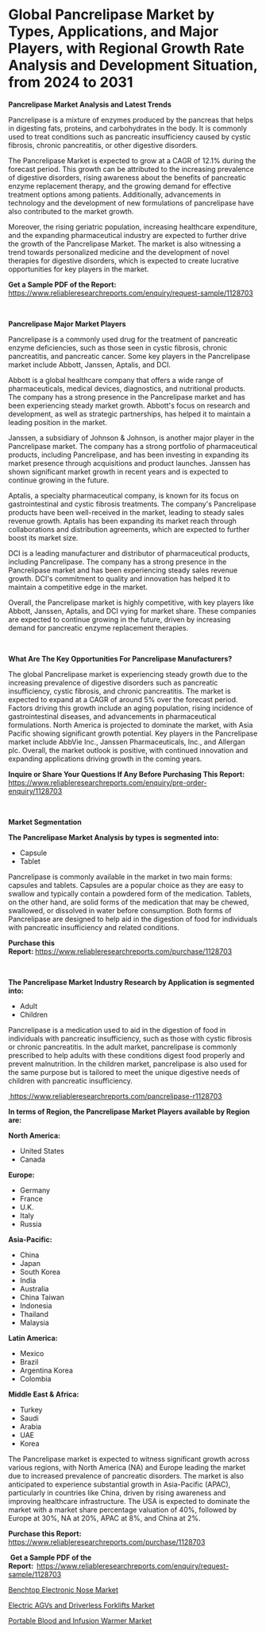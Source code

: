 <p><h1>Global Pancrelipase Market by Types, Applications, and Major Players, with Regional Growth Rate Analysis and Development Situation, from 2024 to 2031</h1></p><p><strong>Pancrelipase Market Analysis and Latest Trends</strong></p>
<p><p>Pancrelipase is a mixture of enzymes produced by the pancreas that helps in digesting fats, proteins, and carbohydrates in the body. It is commonly used to treat conditions such as pancreatic insufficiency caused by cystic fibrosis, chronic pancreatitis, or other digestive disorders.</p><p>The Pancrelipase Market is expected to grow at a CAGR of 12.1% during the forecast period. This growth can be attributed to the increasing prevalence of digestive disorders, rising awareness about the benefits of pancreatic enzyme replacement therapy, and the growing demand for effective treatment options among patients. Additionally, advancements in technology and the development of new formulations of pancrelipase have also contributed to the market growth.</p><p>Moreover, the rising geriatric population, increasing healthcare expenditure, and the expanding pharmaceutical industry are expected to further drive the growth of the Pancrelipase Market. The market is also witnessing a trend towards personalized medicine and the development of novel therapies for digestive disorders, which is expected to create lucrative opportunities for key players in the market.</p></p>
<p><strong>Get a Sample PDF of the Report:&nbsp;</strong> <a href="https://www.reliableresearchreports.com/enquiry/request-sample/1128703">https://www.reliableresearchreports.com/enquiry/request-sample/1128703</a></p>
<p>&nbsp;</p>
<p><strong>Pancrelipase Major Market Players</strong></p>
<p><p>Pancrelipase is a commonly used drug for the treatment of pancreatic enzyme deficiencies, such as those seen in cystic fibrosis, chronic pancreatitis, and pancreatic cancer. Some key players in the Pancrelipase market include Abbott, Janssen, Aptalis, and DCI.</p><p>Abbott is a global healthcare company that offers a wide range of pharmaceuticals, medical devices, diagnostics, and nutritional products. The company has a strong presence in the Pancrelipase market and has been experiencing steady market growth. Abbott's focus on research and development, as well as strategic partnerships, has helped it to maintain a leading position in the market.</p><p>Janssen, a subsidiary of Johnson & Johnson, is another major player in the Pancrelipase market. The company has a strong portfolio of pharmaceutical products, including Pancrelipase, and has been investing in expanding its market presence through acquisitions and product launches. Janssen has shown significant market growth in recent years and is expected to continue growing in the future.</p><p>Aptalis, a specialty pharmaceutical company, is known for its focus on gastrointestinal and cystic fibrosis treatments. The company's Pancrelipase products have been well-received in the market, leading to steady sales revenue growth. Aptalis has been expanding its market reach through collaborations and distribution agreements, which are expected to further boost its market size.</p><p>DCI is a leading manufacturer and distributor of pharmaceutical products, including Pancrelipase. The company has a strong presence in the Pancrelipase market and has been experiencing steady sales revenue growth. DCI's commitment to quality and innovation has helped it to maintain a competitive edge in the market.</p><p>Overall, the Pancrelipase market is highly competitive, with key players like Abbott, Janssen, Aptalis, and DCI vying for market share. These companies are expected to continue growing in the future, driven by increasing demand for pancreatic enzyme replacement therapies.</p></p>
<p>&nbsp;</p>
<p><strong>What Are The Key Opportunities For Pancrelipase Manufacturers?</strong></p>
<p><p>The global Pancrelipase market is experiencing steady growth due to the increasing prevalence of digestive disorders such as pancreatic insufficiency, cystic fibrosis, and chronic pancreatitis. The market is expected to expand at a CAGR of around 5% over the forecast period. Factors driving this growth include an aging population, rising incidence of gastrointestinal diseases, and advancements in pharmaceutical formulations. North America is projected to dominate the market, with Asia Pacific showing significant growth potential. Key players in the Pancrelipase market include AbbVie Inc., Janssen Pharmaceuticals, Inc., and Allergan plc. Overall, the market outlook is positive, with continued innovation and expanding applications driving growth in the coming years.</p></p>
<p><strong>Inquire or Share Your Questions If Any Before Purchasing This Report:</strong> <a href="https://www.reliableresearchreports.com/enquiry/pre-order-enquiry/1128703">https://www.reliableresearchreports.com/enquiry/pre-order-enquiry/1128703</a></p>
<p>&nbsp;</p>
<p><strong>Market Segmentation</strong></p>
<p><strong>The Pancrelipase Market Analysis by types is segmented into:</strong></p>
<p><ul><li>Capsule</li><li>Tablet</li></ul></p>
<p><p>Pancrelipase is commonly available in the market in two main forms: capsules and tablets. Capsules are a popular choice as they are easy to swallow and typically contain a powdered form of the medication. Tablets, on the other hand, are solid forms of the medication that may be chewed, swallowed, or dissolved in water before consumption. Both forms of Pancrelipase are designed to help aid in the digestion of food for individuals with pancreatic insufficiency and related conditions.</p></p>
<p><strong>Purchase this Report:&nbsp;</strong><a href="https://www.reliableresearchreports.com/purchase/1128703">https://www.reliableresearchreports.com/purchase/1128703</a></p>
<p>&nbsp;</p>
<p><strong>The Pancrelipase Market Industry Research by Application is segmented into:</strong></p>
<p><ul><li>Adult</li><li>Children</li></ul></p>
<p><p>Pancrelipase is a medication used to aid in the digestion of food in individuals with pancreatic insufficiency, such as those with cystic fibrosis or chronic pancreatitis. In the adult market, pancrelipase is commonly prescribed to help adults with these conditions digest food properly and prevent malnutrition. In the children market, pancrelipase is also used for the same purpose but is tailored to meet the unique digestive needs of children with pancreatic insufficiency.</p></p>
<p><a href="https://www.reliableresearchreports.com/pancrelipase-r1128703">&nbsp;https://www.reliableresearchreports.com/pancrelipase-r1128703</a></p>
<p><strong>In terms of Region, the Pancrelipase Market Players available by Region are:</strong></p>
<p>
    <p> <strong> North America: </strong>
        <ul>
            <li>United States</li>
            <li>Canada</li>
        </ul>
        </p> 
    <p> <strong> Europe: </strong>
        <ul>
            <li>Germany</li>
            <li>France</li>
            <li>U.K.</li>
            <li>Italy</li>
            <li>Russia</li>
        </ul>
        </p> 
    <p> <strong> Asia-Pacific: </strong>
        <ul>
            <li>China</li>
            <li>Japan</li>
            <li>South Korea</li>
            <li>India</li>
            <li>Australia</li>
            <li>China Taiwan</li>
            <li>Indonesia</li>
            <li>Thailand</li>
            <li>Malaysia</li>
        </ul>
        </p> 
    <p> <strong> Latin America: </strong>
        <ul>
            <li>Mexico</li>
            <li>Brazil</li>
            <li>Argentina Korea</li>
            <li>Colombia</li>
        </ul>
        </p> 
    <p> <strong> Middle East & Africa: </strong>
        <ul>
            <li>Turkey</li>
            <li>Saudi</li>
            <li>Arabia</li>
            <li>UAE</li>
            <li>Korea</li>
        </ul>
    </p>
    </p>
<p><p>The Pancrelipase market is expected to witness significant growth across various regions, with North America (NA) and Europe leading the market due to increased prevalence of pancreatic disorders. The market is also anticipated to experience substantial growth in Asia-Pacific (APAC), particularly in countries like China, driven by rising awareness and improving healthcare infrastructure. The USA is expected to dominate the market with a market share percentage valuation of 40%, followed by Europe at 30%, NA at 20%, APAC at 8%, and China at 2%.</p></p>
<p><strong>Purchase this Report: </strong><a href="https://www.reliableresearchreports.com/purchase/1128703">https://www.reliableresearchreports.com/purchase/1128703</a></p>
<p>&nbsp;<strong>Get a Sample PDF of the Report:&nbsp;&nbsp;</strong><a href="https://www.reliableresearchreports.com/enquiry/request-sample/1128703">https://www.reliableresearchreports.com/enquiry/request-sample/1128703</a></p>
<p><strong></strong></p>
<p><p><a href="https://www.linkedin.com/pulse/benchtop-electronic-nose-market-research-report-its-history-forecast-ylnpf">Benchtop Electronic Nose Market</a></p><p><a href="https://www.linkedin.com/pulse/electric-agvs-driverless-forklifts-market-insights-cagr-trends-s9n5e">Electric AGVs and Driverless Forklifts Market</a></p><p><a href="https://www.linkedin.com/pulse/analyzing-portable-blood-infusion-warmer-market-global-industry-ugyme">Portable Blood and Infusion Warmer Market</a></p></p>